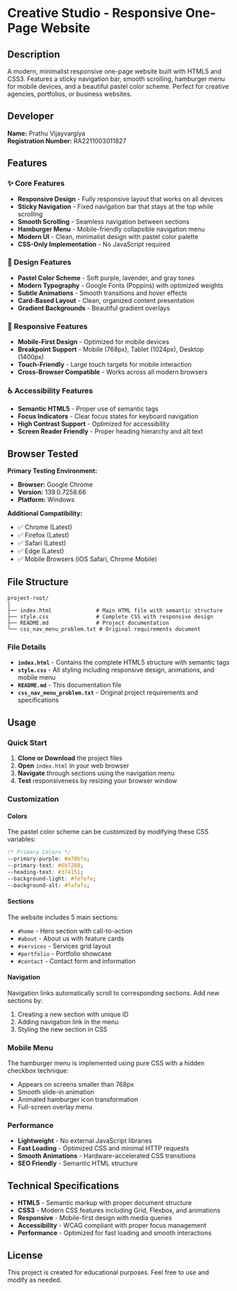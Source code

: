 # Creative Studio - Responsive One-Page Website

## Description

A modern, minimalist responsive one-page website built with HTML5 and CSS3. Features a sticky navigation bar, smooth scrolling, hamburger menu for mobile devices, and a beautiful pastel color scheme. Perfect for creative agencies, portfolios, or business websites.

## Developer

**Name:** Prathu Vijayvargiya  
**Registration Number:** RA2211003011827

## Features

### ✨ Core Features
- **Responsive Design** - Fully responsive layout that works on all devices
- **Sticky Navigation** - Fixed navigation bar that stays at the top while scrolling
- **Smooth Scrolling** - Seamless navigation between sections
- **Hamburger Menu** - Mobile-friendly collapsible navigation menu
- **Modern UI** - Clean, minimalist design with pastel color palette
- **CSS-Only Implementation** - No JavaScript required

### 🎨 Design Features
- **Pastel Color Scheme** - Soft purple, lavender, and gray tones
- **Modern Typography** - Google Fonts (Poppins) with optimized weights
- **Subtle Animations** - Smooth transitions and hover effects
- **Card-Based Layout** - Clean, organized content presentation
- **Gradient Backgrounds** - Beautiful gradient overlays

### 📱 Responsive Features
- **Mobile-First Design** - Optimized for mobile devices
- **Breakpoint Support** - Mobile (768px), Tablet (1024px), Desktop (1400px)
- **Touch-Friendly** - Large touch targets for mobile interaction
- **Cross-Browser Compatible** - Works across all modern browsers

### ♿ Accessibility Features
- **Semantic HTML5** - Proper use of semantic tags
- **Focus Indicators** - Clear focus states for keyboard navigation
- **High Contrast Support** - Optimized for accessibility
- **Screen Reader Friendly** - Proper heading hierarchy and alt text

## Browser Tested

**Primary Testing Environment:**
- **Browser:** Google Chrome
- **Version:** 139.0.7258.66
- **Platform:** Windows

**Additional Compatibility:**
- ✅ Chrome (Latest)
- ✅ Firefox (Latest)
- ✅ Safari (Latest)
- ✅ Edge (Latest)
- ✅ Mobile Browsers (iOS Safari, Chrome Mobile)

## File Structure

```
project-root/
│
├── index.html              # Main HTML file with semantic structure
├── style.css               # Complete CSS with responsive design
├── README.md               # Project documentation
└── css_nav_menu_problem.txt # Original requirements document
```

### File Details

- **`index.html`** - Contains the complete HTML5 structure with semantic tags
- **`style.css`** - All styling including responsive design, animations, and mobile menu
- **`README.md`** - This documentation file
- **`css_nav_menu_problem.txt`** - Original project requirements and specifications

## Usage

### Quick Start

1. **Clone or Download** the project files
2. **Open** `index.html` in your web browser
3. **Navigate** through sections using the navigation menu
4. **Test** responsiveness by resizing your browser window

### Customization

#### Colors
The pastel color scheme can be customized by modifying these CSS variables:

```css
/* Primary Colors */
--primary-purple: #a78bfa;
--primary-text: #6b7280;
--heading-text: #374151;
--background-light: #fefefe;
--background-alt: #fafafa;
```

#### Sections
The website includes 5 main sections:
- `#home` - Hero section with call-to-action
- `#about` - About us with feature cards
- `#services` - Services grid layout
- `#portfolio` - Portfolio showcase
- `#contact` - Contact form and information

#### Navigation
Navigation links automatically scroll to corresponding sections. Add new sections by:
1. Creating a new section with unique ID
2. Adding navigation link in the menu
3. Styling the new section in CSS

### Mobile Menu

The hamburger menu is implemented using pure CSS with a hidden checkbox technique:
- Appears on screens smaller than 768px
- Smooth slide-in animation
- Animated hamburger icon transformation
- Full-screen overlay menu

### Performance

- **Lightweight** - No external JavaScript libraries
- **Fast Loading** - Optimized CSS and minimal HTTP requests
- **Smooth Animations** - Hardware-accelerated CSS transitions
- **SEO Friendly** - Semantic HTML structure

## Technical Specifications

- **HTML5** - Semantic markup with proper document structure
- **CSS3** - Modern CSS features including Grid, Flexbox, and animations
- **Responsive** - Mobile-first design with media queries
- **Accessibility** - WCAG compliant with proper focus management
- **Performance** - Optimized for fast loading and smooth interactions

## License

This project is created for educational purposes. Feel free to use and modify as needed.